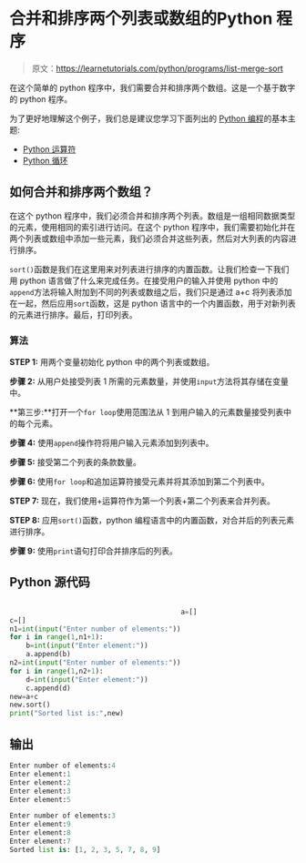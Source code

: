 # 合并和排序两个列表或数组的Python 程序

> 原文：<https://learnetutorials.com/python/programs/list-merge-sort>

在这个简单的 python 程序中，我们需要合并和排序两个数组。这是一个基于数字的 python 程序。

为了更好地理解这个例子，我们总是建议您学习下面列出的 [Python 编程](../ "Python tutorial")的基本主题:

*   [Python 运算符](../../python/python-operators "operators in python")
*   [Python 循环](../../python/python-loop-tutorials "Loops in python")

## 如何合并和排序两个数组？

在这个 python 程序中，我们必须合并和排序两个列表。数组是一组相同数据类型的元素，使用相同的索引进行访问。在这个 python 程序中，我们需要初始化并在两个列表或数组中添加一些元素，我们必须合并这些列表，然后对大列表的内容进行排序。

`sort()`函数是我们在这里用来对列表进行排序的内置函数。让我们检查一下我们用 python 语言做了什么来完成任务。在接受用户的输入并使用 python 中的`append`方法将输入附加到不同的列表或数组之后，我们只是通过 a+c 将列表添加在一起，然后应用`sort`函数，这是 python 语言中的一个内置函数，用于对新列表的元素进行排序。最后，打印列表。

### 算法

**STEP 1:** 用两个变量初始化 python 中的两个列表或数组。

**步骤 2:** 从用户处接受列表 1 所需的元素数量，并使用`input`方法将其存储在变量中。

**第三步:**打开一个`for loop`使用范围法从 1 到用户输入的元素数量接受列表中的每个元素。

**步骤 4:** 使用`append`操作符将用户输入元素添加到列表中。

**步骤 5:** 接受第二个列表的条款数量。

**步骤 6:** 使用`for loop`和追加运算符接受元素并将其添加到第二个列表中。

**STEP 7:** 现在，我们使用+运算符作为第一个列表+第二个列表来合并列表。

**STEP 8:** 应用`sort()`函数，python 编程语言中的内置函数，对合并后的列表元素进行排序。

**步骤 9:** 使用`print`语句打印合并排序后的列表。

## Python 源代码

```py

                                          a=[]
c=[]
n1=int(input("Enter number of elements:"))
for i in range(1,n1+1):
    b=int(input("Enter element:"))
    a.append(b)
n2=int(input("Enter number of elements:"))
for i in range(1,n2+1):
    d=int(input("Enter element:"))
    c.append(d)
new=a+c
new.sort()
print("Sorted list is:",new)

```

## 输出

```py
Enter number of elements:4
Enter element:1
Enter element:2
Enter element:3
Enter element:5

Enter number of elements:3
Enter element:9
Enter element:8
Enter element:7
Sorted list is: [1, 2, 3, 5, 7, 8, 9]
```
